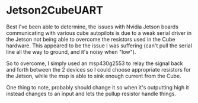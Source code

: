 # Jetson2CubeUART
Best I've been able to determine, the issues with Nvidia Jetson boards communicating with various cube autopilots is due to a weak serial driver in the Jetson not being able to overcome the resistors used in the Cube hardware.  This appeared to be the issue I was suffering (can't pull the serial line all the way to ground, and it's noisy when "low").

So to overcome, I simply used an msp430g2553 to relay the signal back and forth between the 2 devices so I could choose appropriate resistors for the Jetson, while the msp is able to sink enough current from the Cube.

One thing to note, probably should change it so when it's outputting high it instead changes to an input and lets the pullup resistor handle things.
